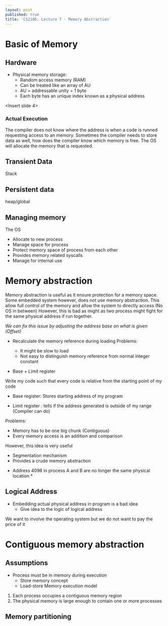 ```yaml
---
layout: post
published: true
title: 'CS2106: Lecture 7 - Memory Abstraction'
---
```

# Basic of Memory
## Hardware
- Physical memory storage: 
    - Random access memory (RAM)
    - Can be treated like an array of AU
    -  AU = addressable unity =  1 byte
    - Each byte has an unique index known as a physical address

<Insert slide 4>

### Actual Execution
The compiler does not know where the address is when a code is runned requesting access to an memory. Sometimes the compiler needs to store data as well, how does the compiler know which memory is free.
The OS will allocate the memory that is requested.

## Transient Data
Stack

## Persistent data
heap/global

## Managing memory
The OS

- Allocate to new process
- Manage space for process
- Protect memory space of process from each other
- Provides memory related syscalls
- Manage for internal use

# Memory abstraction

Memory abstraction is useful as it ensure protection for a memory space. 
Some embedded system however, does not use memory abstraction. This allow full control of the memory and allow the system to directly access (No OS in between)
However, this is bad as might as two process might fight for the same physical address if run together.

*We can fix this issue by adjusting the address base on what is given (Offset)*

- Recalculate the memory reference during loading
Problems:
  - It might be slow to load
  - Not easy to distinguish memory reference from normal integer constant

- Base + Limit register

Write my code such that every code is relative from the starting point of my code
- Base register: Stores starting address of my program

<The address is computed at runtime>

- Limit register : tells if the address generated is outside of my range (Compiler can do)

Problems:
  - Memory has to be one big chunk (Contiguous)
  - Every memory access is an addition and comparison

<Limitation can be bypass if there are more registers>

However, this idea is very useful
  - Segmentation mechanism
  - Provides a crude memory abstraction
* Address 4096 in process A and B are no longer the same physical location *
  

## Logical Address
- Embedding actual physical address in program is a bad idea
   - Give idea to the logic of logical address

We want to involve the operating system but we do not want to pay the price of it


# Contiguous memory abstraction
  
## Assumptions
- Process must be in memory during execution
   -  Store memory concept
   - Load-store Memory execution model

1. Each process occupies a contiguous memory region
2. The physical memory is large enough to contain one or more processes


## Memory partitioning
